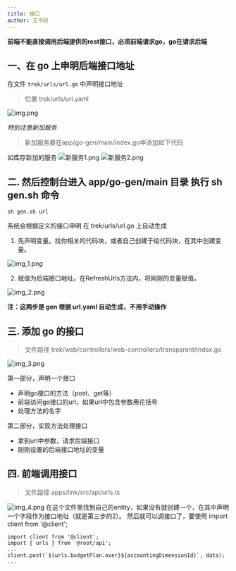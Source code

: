 ```yaml
---
title: 接口
author: 王书硕
---
```

**前端不能直接调用后端提供的rest接口，必须前端请求go，go在请求后端**

## 一、在 go 上申明后端接口地址
在文件 `trek/urls/url.go` 中声明接口地址

> 位置 trek/urls/url.yaml

![img.png](https://res.cloudinary.com/dzvqvpouv/image/upload/v1629277465/%E8%8F%9C%E9%B8%9F%E9%9B%86%E5%B8%82/img_twwc9j.png)

*特别注意新加服务*
> 新加服务要在app/go-gen/main/index.go中添加如下代码

如库存新加的服务
![新服务1.png](https://res.cloudinary.com/dzvqvpouv/image/upload/v1644463250/%E8%8F%9C%E9%B8%9F%E9%9B%86%E5%B8%82/%E5%90%8E%E7%AB%AF%E6%8E%A5%E5%8F%A3/iShot2022-02-10_11.20.31_afmfuu.png)
![新服务2.png](https://res.cloudinary.com/dzvqvpouv/image/upload/v1644462994/%E8%8F%9C%E9%B8%9F%E9%9B%86%E5%B8%82/%E5%90%8E%E7%AB%AF%E6%8E%A5%E5%8F%A3/iShot2022-02-10_10.55.58_ktwzpa.png)

## 二. 然后控制台进入 app/go-gen/main 目录 执行 sh gen.sh 命令
```
sh gen.sh url
```
系统会根据定义的接口申明 在 trek/urls/url.go 上自动生成

1. 先声明变量。找你相关的代码块，或者自己创建于给代码块，在其中创建变量。

![img_1.png](https://res.cloudinary.com/dzvqvpouv/image/upload/v1629277464/%E8%8F%9C%E9%B8%9F%E9%9B%86%E5%B8%82/img_1_drg09k.png)
   
2. 赋值为后端接口地址。在RefreshUrls方法内，将刚刚的变量赋值。

![img_2.png](https://res.cloudinary.com/dzvqvpouv/image/upload/v1629277583/%E8%8F%9C%E9%B8%9F%E9%9B%86%E5%B8%82/img_2_d1fosz.png)
   
**注：这两步是 gen 根据 url.yaml 自动生成，不用手动操作**

## 三. 添加 go 的接口

> 文件路径 trek/web/controllers/web-controllers/transparent/index.go

![img_3.png](https://res.cloudinary.com/dzvqvpouv/image/upload/v1629276970/%E8%8F%9C%E9%B8%9F%E9%9B%86%E5%B8%82/img_3_krel62.png)

第一部分，声明一个接口
* 声明go接口的方法（post、get等）
* 前端访问go接口的url，如果url中包含参数用花括号
* 处理方法的名字

第二部分，实现方法处理接口
* 拿到url中参数，请求后端接口
* 刚刚设置的后端接口地址的变量

## 四. 前端调用接口
> 文件路径 apps/link/src/api/urls.ts

![img_4.png](https://res.cloudinary.com/dzvqvpouv/image/upload/v1629276970/%E8%8F%9C%E9%B8%9F%E9%9B%86%E5%B8%82/img_4_k0lvs3.png)
在这个文件里找到自己的entity，如果没有就创建一个，在其中声明一个字段作为接口地址（就是第三步的2）。
然后就可以调接口了，要使用 import client from '@client';
```
import client from '@client';
import { urls } from '@root/api';
...
client.post(`${urls.budgetPlan.over}${accountingDimensionId}`, data);
...
```
